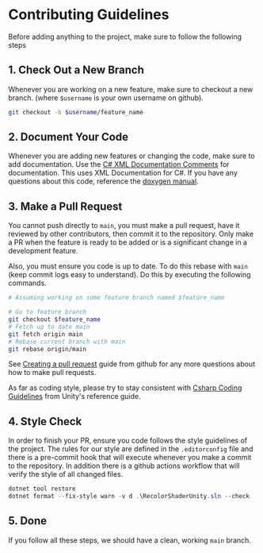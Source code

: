 # Contributing Guidelines

Before adding anything to the project, make sure to follow the following steps

## 1. Check Out a New Branch

Whenever you are working on a new feature, make sure to checkout a new branch.
(where `$username` is your own username on github).

```bash
git checkout -b $username/feature_name
```

## 2. Document Your Code

Whenever you are adding new features or changing the code, make sure to add
documentation. Use the
[C# XML Documentation Comments](https://marketplace.visualstudio.com/items?itemName=k--kato.docomment)
for documentation. This uses XML Documentation for C#. If you have any questions
about this code, reference the
[doxygen manual](http://www.doxygen.nl/manual/xmlcmds.html).

## 3. Make a Pull Request

You cannot push directly to `main`, you must make a pull request, have it
reviewed by other contributors, then commit it to the repository. Only make
a PR when the feature is ready to be added or is a significant change in
a development feature.

Also, you must ensure you code is up to date. To do this rebase with `main`
(keep commit logs easy to understand). Do this by executing the
following commands.

```bash
# Assuming working on some feature branch named $feature_name

# Go to feature branch
git checkout $feature_name
# Fetch up to date main
git fetch origin main
# Rebase current branch with main
git rebase origin/main
```

See [Creating a pull request](https://help.github.com/en/github/collaborating-with-issues-and-pull-requests/creating-a-pull-request)
guide from github for any more questions about how to make pull requests.

As far as coding style, please try to stay consistent with
[Csharp Coding Guidelines](https://wiki.unity3d.com/index.php/Csharp_Coding_Guidelines)
from Unity's reference guide.

## 4. Style Check

In order to finish your PR, ensure you code follows the style guidelines of the
project. The rules for our style are defined in the `.editorconfig`
file and there is a pre-commit hook that will execute whenever you make a
commit to the repository. In addition there is a github actions workflow that
will verify the style of all changed files.

```PowerShell
dotnet tool restore
dotnet format --fix-style warn -v d .\RecolorShaderUnity.sln --check
```

## 5. Done

If you follow all these steps, we should have a clean, working `main` branch.
